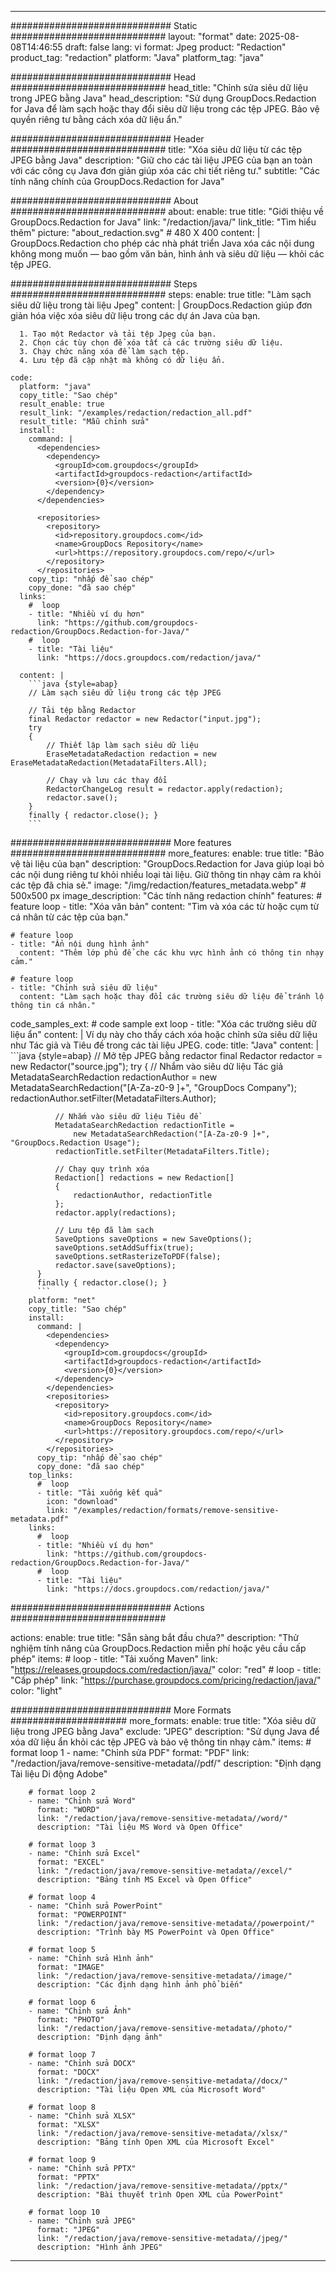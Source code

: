 
---
############################# Static ############################
layout: "format"
date:  2025-08-08T14:46:55
draft: false
lang: vi
format: Jpeg
product: "Redaction"
product_tag: "redaction"
platform: "Java"
platform_tag: "java"

############################# Head ############################
head_title: "Chỉnh sửa siêu dữ liệu trong JPEG bằng Java"
head_description: "Sử dụng GroupDocs.Redaction for Java để làm sạch hoặc thay đổi siêu dữ liệu trong các tệp JPEG. Bảo vệ quyền riêng tư bằng cách xóa dữ liệu ẩn."

############################# Header ############################
title: "Xóa siêu dữ liệu từ các tệp JPEG bằng Java" 
description: "Giữ cho các tài liệu JPEG của bạn an toàn với các công cụ Java đơn giản giúp xóa các chi tiết riêng tư."
subtitle: "Các tính năng chính của GroupDocs.Redaction for Java" 

############################# About ############################
about:
    enable: true
    title: "Giới thiệu về GroupDocs.Redaction for Java"
    link: "/redaction/java/"
    link_title: "Tìm hiểu thêm"
    picture: "about_redaction.svg" # 480 X 400
    content: |
       GroupDocs.Redaction cho phép các nhà phát triển Java xóa các nội dung không mong muốn — bao gồm văn bản, hình ảnh và siêu dữ liệu — khỏi các tệp JPEG.

############################# Steps ############################
steps:
    enable: true
    title: "Làm sạch siêu dữ liệu trong tài liệu Jpeg"
    content: |
      GroupDocs.Redaction giúp đơn giản hóa việc xóa siêu dữ liệu trong các dự án Java của bạn.
      
      1. Tạo một Redactor và tải tệp Jpeg của bạn.
      2. Chọn các tùy chọn để xóa tất cả các trường siêu dữ liệu.
      3. Chạy chức năng xóa để làm sạch tệp.
      4. Lưu tệp đã cập nhật mà không có dữ liệu ẩn.
   
    code:
      platform: "java"
      copy_title: "Sao chép"
      result_enable: true
      result_link: "/examples/redaction/redaction_all.pdf"
      result_title: "Mẫu chỉnh sửa"
      install:
        command: |
          <dependencies>
            <dependency>
              <groupId>com.groupdocs</groupId>
              <artifactId>groupdocs-redaction</artifactId>
              <version>{0}</version>
            </dependency>
          </dependencies>

          <repositories>
            <repository>
              <id>repository.groupdocs.com</id>
              <name>GroupDocs Repository</name>
              <url>https://repository.groupdocs.com/repo/</url>
            </repository>
          </repositories>
        copy_tip: "nhấp để sao chép"
        copy_done: "đã sao chép"
      links:
        #  loop
        - title: "Nhiều ví dụ hơn"
          link: "https://github.com/groupdocs-redaction/GroupDocs.Redaction-for-Java/"
        #  loop
        - title: "Tài liệu"
          link: "https://docs.groupdocs.com/redaction/java/"
          
      content: |
        ```java {style=abap}
        // Làm sạch siêu dữ liệu trong các tệp JPEG

        // Tải tệp bằng Redactor
        final Redactor redactor = new Redactor("input.jpg");
        try
        {
            // Thiết lập làm sạch siêu dữ liệu
            EraseMetadataRedaction redaction = new EraseMetadataRedaction(MetadataFilters.All);

            // Chạy và lưu các thay đổi
            RedactorChangeLog result = redactor.apply(redaction);
            redactor.save();
        }
        finally { redactor.close(); }
        ```            


############################# More features ############################
more_features:
  enable: true
  title: "Bảo vệ tài liệu của bạn"
  description: "GroupDocs.Redaction for Java giúp loại bỏ các nội dung riêng tư khỏi nhiều loại tài liệu. Giữ thông tin nhạy cảm ra khỏi các tệp đã chia sẻ."
  image: "/img/redaction/features_metadata.webp" # 500x500 px
  image_description: "Các tính năng redaction chính"
  features:
    # feature loop
    - title: "Xóa văn bản"
      content: "Tìm và xóa các từ hoặc cụm từ cá nhân từ các tệp của bạn."

    # feature loop
    - title: "Ẩn nội dung hình ảnh"
      content: "Thêm lớp phủ để che các khu vực hình ảnh có thông tin nhạy cảm."

    # feature loop
    - title: "Chỉnh sửa siêu dữ liệu"
      content: "Làm sạch hoặc thay đổi các trường siêu dữ liệu để tránh lộ thông tin cá nhân."
      
  code_samples_ext:
    # code sample ext loop
    - title: "Xóa các trường siêu dữ liệu ẩn"
      content: |
        Ví dụ này cho thấy cách xóa hoặc chỉnh sửa siêu dữ liệu như Tác giả và Tiêu đề trong các tài liệu JPEG.
      code:
        title: "Java"
        content: |
          ```java {style=abap}
          //  Mở tệp JPEG bằng redactor
          final Redactor redactor = new Redactor("source.jpg");
          try
          {
              // Nhắm vào siêu dữ liệu Tác giả
              MetadataSearchRedaction redactionAuthor = 
                  new MetadataSearchRedaction("[A-Za-z0-9 ]+", "GroupDocs Company");
              redactionAuthor.setFilter(MetadataFilters.Author);

              // Nhắm vào siêu dữ liệu Tiêu đề
              MetadataSearchRedaction redactionTitle = 
                  new MetadataSearchRedaction("[A-Za-z0-9 ]+", "GroupDocs.Redaction Usage");
              redactionTitle.setFilter(MetadataFilters.Title);

              // Chạy quy trình xóa
              Redaction[] redactions = new Redaction[]
              {
                  redactionAuthor, redactionTitle
              };
              redactor.apply(redactions);

              // Lưu tệp đã làm sạch
              SaveOptions saveOptions = new SaveOptions();
              saveOptions.setAddSuffix(true);
              saveOptions.setRasterizeToPDF(false);
              redactor.save(saveOptions);
          }
          finally { redactor.close(); }
          ```
        platform: "net"
        copy_title: "Sao chép"
        install:
          command: |
            <dependencies>
              <dependency>
                <groupId>com.groupdocs</groupId>
                <artifactId>groupdocs-redaction</artifactId>
                <version>{0}</version>
              </dependency>
            </dependencies>
            <repositories>
              <repository>
                <id>repository.groupdocs.com</id>
                <name>GroupDocs Repository</name>
                <url>https://repository.groupdocs.com/repo/</url>
              </repository>
            </repositories>
          copy_tip: "nhấp để sao chép"
          copy_done: "đã sao chép"
        top_links:
          #  loop
          - title: "Tải xuống kết quả"
            icon: "download"
            link: "/examples/redaction/formats/remove-sensitive-metadata.pdf"
        links:
          #  loop
          - title: "Nhiều ví dụ hơn"
            link: "https://github.com/groupdocs-redaction/GroupDocs.Redaction-for-Java/"
          #  loop
          - title: "Tài liệu"
            link: "https://docs.groupdocs.com/redaction/java/"


############################# Actions ############################

actions:
  enable: true
  title: "Sẵn sàng bắt đầu chưa?"
  description: "Thử nghiệm tính năng của GroupDocs.Redaction miễn phí hoặc yêu cầu cấp phép"
  items:
    #  loop
    - title: "Tải xuống Maven"
      link: "https://releases.groupdocs.com/redaction/java/"
      color: "red"
        #  loop
    - title: "Cấp phép"
      link: "https://purchase.groupdocs.com/pricing/redaction/java/"
      color: "light"


############################# More Formats #####################
more_formats:
    enable: true
    title: "Xóa siêu dữ liệu trong JPEG bằng Java"
    exclude: "JPEG"
    description: "Sử dụng Java để xóa dữ liệu ẩn khỏi các tệp JPEG và bảo vệ thông tin nhạy cảm."
    items: 
        # format loop 1
        - name: "Chỉnh sửa PDF"
          format: "PDF"
          link: "/redaction/java/remove-sensitive-metadata//pdf/"
          description: "Định dạng Tài liệu Di động Adobe"

        # format loop 2
        - name: "Chỉnh sửa Word"
          format: "WORD"
          link: "/redaction/java/remove-sensitive-metadata//word/"
          description: "Tài liệu MS Word và Open Office"
          
        # format loop 3
        - name: "Chỉnh sửa Excel"
          format: "EXCEL"
          link: "/redaction/java/remove-sensitive-metadata//excel/"
          description: "Bảng tính MS Excel và Open Office"

        # format loop 4
        - name: "Chỉnh sửa PowerPoint"
          format: "POWERPOINT"
          link: "/redaction/java/remove-sensitive-metadata//powerpoint/"
          description: "Trình bày MS PowerPoint và Open Office"

        # format loop 5
        - name: "Chỉnh sửa Hình ảnh"
          format: "IMAGE"
          link: "/redaction/java/remove-sensitive-metadata//image/"
          description: "Các định dạng hình ảnh phổ biến"

        # format loop 6
        - name: "Chỉnh sửa Ảnh"
          format: "PHOTO"
          link: "/redaction/java/remove-sensitive-metadata//photo/"
          description: "Định dạng ảnh"

        # format loop 7
        - name: "Chỉnh sửa DOCX"
          format: "DOCX"
          link: "/redaction/java/remove-sensitive-metadata//docx/"
          description: "Tài liệu Open XML của Microsoft Word"
          
        # format loop 8
        - name: "Chỉnh sửa XLSX"
          format: "XLSX"
          link: "/redaction/java/remove-sensitive-metadata//xlsx/"
          description: "Bảng tính Open XML của Microsoft Excel"
          
        # format loop 9
        - name: "Chỉnh sửa PPTX"
          format: "PPTX"
          link: "/redaction/java/remove-sensitive-metadata//pptx/"
          description: "Bài thuyết trình Open XML của PowerPoint"

        # format loop 10
        - name: "Chỉnh sửa JPEG"
          format: "JPEG"
          link: "/redaction/java/remove-sensitive-metadata//jpeg/"
          description: "Hình ảnh JPEG"


---